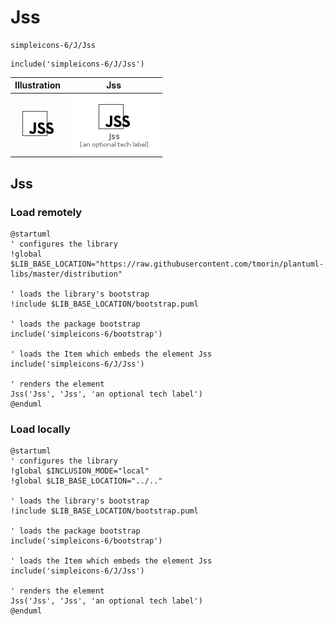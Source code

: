 # Jss


```text
simpleicons-6/J/Jss
```

```text
include('simpleicons-6/J/Jss')
```



| Illustration | Jss |
| :---: | :---: |
| ![illustration for Illustration](../../simpleicons-6/J/Jss.png) | ![illustration for Jss](../../simpleicons-6/J/Jss.Local.png) |




## Jss

### Load remotely
```plantuml
@startuml
' configures the library
!global $LIB_BASE_LOCATION="https://raw.githubusercontent.com/tmorin/plantuml-libs/master/distribution"

' loads the library's bootstrap
!include $LIB_BASE_LOCATION/bootstrap.puml

' loads the package bootstrap
include('simpleicons-6/bootstrap')

' loads the Item which embeds the element Jss
include('simpleicons-6/J/Jss')

' renders the element
Jss('Jss', 'Jss', 'an optional tech label')
@enduml
```

### Load locally
```plantuml
@startuml
' configures the library
!global $INCLUSION_MODE="local"
!global $LIB_BASE_LOCATION="../.."

' loads the library's bootstrap
!include $LIB_BASE_LOCATION/bootstrap.puml

' loads the package bootstrap
include('simpleicons-6/bootstrap')

' loads the Item which embeds the element Jss
include('simpleicons-6/J/Jss')

' renders the element
Jss('Jss', 'Jss', 'an optional tech label')
@enduml
```

